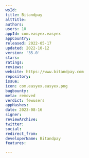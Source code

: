 ```yaml
---
wsId: 
title: Bitandpay
altTitle: 
authors: 
users: 10
appId: com.easyex.easyex
appCountry: 
released: 2022-05-17
updated: 2022-10-12
version: '35.0'
stars: 
ratings: 
reviews: 
website: https://www.bitandpay.com
repository: 
issue: 
icon: com.easyex.easyex.png
bugbounty: 
meta: removed
verdict: fewusers
appHashes: 
date: 2023-08-16
signer: 
reviewArchive: 
twitter: 
social: 
redirect_from: 
developerName: Bitandpay
features: 

---
```



